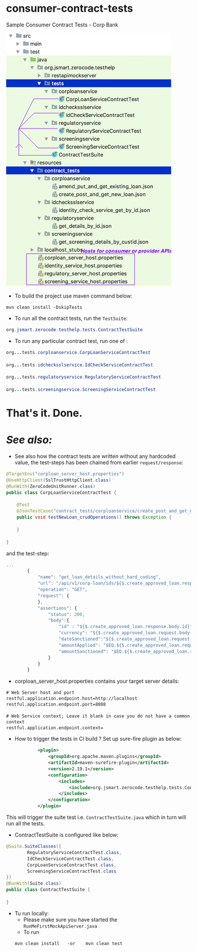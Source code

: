 # consumer-contract-tests
Sample Consumer Contract Tests - Corp Bank

![Sample Tests](img/contract_tests_org.png)

+ To build the project use maven command below:
```
mvn clean install -DskipTests
```

+ To run all the contract tests, run the `TestSuite`:
```java
org.jsmart.zerocode.testhelp.tests.ContractTestSuite
```

+ To run any particular contract test, run one of :
```java
org...tests.corploanservice.CorpLoanServiceContractTest

org...tests.idchecksslservice.IdCheckServiceContractTest

org...tests.regulatoryservice.RegulatoryServiceContractTest

org...tests.screeningservice.ScreeningServiceContractTest
```
That's it. Done.
===

_See also:_
===

+ See also how the contract tests are written without any hardcoded value, the test-steps has been chained from earlier `request/response`:
```java
@TargetEnv("corploan_server_host.properties")
@UseHttpClient(SslTrustHttpClient.class)
@RunWith(ZeroCodeUnitRunner.class)
public class CorpLoanServiceContractTest {

    @Test
    @JsonTestCase("contract_tests/corploanservice/create_post_and_get_new_loan.json")
    public void testNewLoan_crudOperations() throws Exception {

    }

}

```
 and the test-step:
```javaScript
...
        {
            "name": "get_loan_details_without_hard_coding",
            "url": "/api/v1/corp-loan/ids/${$.create_approved_loan.response.body.id}",
            "operation": "GET",
            "request": {
            },
            "assertions": {
                "status": 200,
                "body":{
                    "id" : "${$.create_approved_loan.response.body.id}",
                    "currency": "${$.create_approved_loan.request.body.currency}",
                    "dateSanctioned":"${$.create_approved_loan.request.body.dateSanctioned}",
                    "amountApplied": "$EQ.${$.create_approved_loan.request.body.amountApplied}",
                    "amountSanctioned": "$EQ.${$.create_approved_loan.request.body.amountSanctioned}"
                }
            }
        }

```

+ corploan_server_host.properties contains your target server details:
```properties
# Web Server host and port
restful.application.endpoint.host=http://localhost
restful.application.endpoint.port=8088

# Web Service context; Leave it blank in case you do not have a common context
restful.application.endpoint.context=

```

+ How to trigger the tests in CI build ?
Set up sure-fire plugin as below:

```xml
			<plugin>
				<groupId>org.apache.maven.plugins</groupId>
				<artifactId>maven-surefire-plugin</artifactId>
				<version>2.19.1</version>
				<configuration>
					<includes>
						<include>org.jsmart.zerocode.testhelp.tests.ContractTestSuite.class</include>
					</includes>
				</configuration>
			</plugin>
```
This will trigger the suite test i.e. `ContractTestSuite.java` which in turn will run all the tests.

+ ContractTestSuite is configured like below:
```java
@Suite.SuiteClasses({
        RegulatoryServiceContractTest.class,
        IdCheckServiceContractTest.class,
        CorpLoanServiceContractTest.class,
        ScreeningServiceContractTest.class
})
@RunWith(Suite.class)
public class ContractTestSuite {

}
```

+ Tu run locally:
  + Please make sure you have started the `RunMeFirstMockApiServer.java`
  + To run 
  ```
  mvn clean install   -or    mvn clean test
  ```

